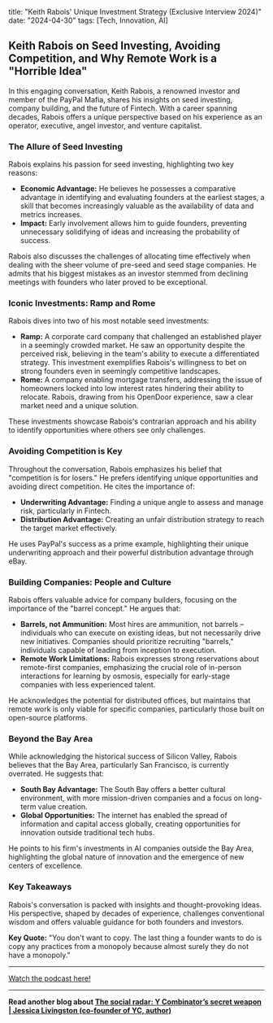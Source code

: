 

title: "Keith Rabois' Unique Investment Strategy (Exclusive Interview 2024)"
date: "2024-04-30"
tags: [Tech, Innovation, AI]


## Keith Rabois on Seed Investing, Avoiding Competition, and Why Remote Work is a "Horrible Idea"

In this engaging conversation, Keith Rabois, a renowned investor and member of the PayPal Mafia, shares his insights on seed investing, company building, and the future of Fintech. With a career spanning decades, Rabois offers a unique perspective based on his experience as an operator, executive, angel investor, and venture capitalist. 

### The Allure of Seed Investing

Rabois explains his passion for seed investing, highlighting two key reasons:

* **Economic Advantage:** He believes he possesses a comparative advantage in identifying and evaluating founders at the earliest stages, a skill that becomes increasingly valuable as the availability of data and metrics increases. 
* **Impact:** Early involvement allows him to guide founders, preventing unnecessary solidifying of ideas and increasing the probability of success. 

Rabois also discusses the challenges of allocating time effectively when dealing with the sheer volume of pre-seed and seed stage companies. He admits that his biggest mistakes as an investor stemmed from declining meetings with founders who later proved to be exceptional.

###  Iconic Investments: Ramp and Rome

Rabois dives into two of his most notable seed investments:

* **Ramp:** A corporate card company that challenged an established player in a seemingly crowded market. He saw an opportunity despite the perceived risk, believing in the team's ability to execute a differentiated strategy. This investment exemplifies Rabois's willingness to bet on strong founders even in seemingly competitive landscapes.
* **Rome:**  A company enabling mortgage transfers, addressing the issue of homeowners locked into low interest rates hindering their ability to relocate. Rabois, drawing from his OpenDoor experience, saw a clear market need and a unique solution. 

These investments showcase Rabois's contrarian approach and his ability to identify opportunities where others see only challenges.

### Avoiding Competition is Key

Throughout the conversation, Rabois emphasizes his belief that "competition is for losers." He prefers identifying unique opportunities and avoiding direct competition. He cites the importance of:

* **Underwriting Advantage:**  Finding a unique angle to assess and manage risk, particularly in Fintech.
* **Distribution Advantage:**  Creating an unfair distribution strategy to reach the target market effectively.

He uses PayPal's success as a prime example, highlighting their unique underwriting approach and their powerful distribution advantage through eBay. 

### Building Companies: People and Culture

Rabois offers valuable advice for company builders, focusing on the importance of the "barrel concept." He argues that:

* **Barrels, not Ammunition:**  Most hires are ammunition, not barrels – individuals who can execute on existing ideas, but not necessarily drive new initiatives. Companies should prioritize recruiting "barrels," individuals capable of leading from inception to execution.
* **Remote Work Limitations:** Rabois expresses strong reservations about remote-first companies, emphasizing the crucial role of in-person interactions for learning by osmosis, especially for early-stage companies with less experienced talent.

He acknowledges the potential for distributed offices, but maintains that remote work is only viable for specific companies, particularly those built on open-source platforms. 

### Beyond the Bay Area

While acknowledging the historical success of Silicon Valley, Rabois believes that the Bay Area, particularly San Francisco, is currently overrated. He suggests that:

* **South Bay Advantage:** The South Bay offers a better cultural environment, with more mission-driven companies and a focus on long-term value creation.
* **Global Opportunities:** The internet has enabled the spread of information and capital access globally, creating opportunities for innovation outside traditional tech hubs.

He points to his firm's investments in AI companies outside the Bay Area, highlighting the global nature of innovation and the emergence of new centers of excellence. 

###  Key Takeaways

Rabois's conversation is packed with insights and thought-provoking ideas. His perspective, shaped by decades of experience, challenges conventional wisdom and offers valuable guidance for both founders and investors.  

**Key Quote:** "You don't want to copy. The last thing a founder wants to do is copy any practices from a monopoly because almost surely they do not have a monopoly."

---

<a href="https://youtube.com/watch?v=s8zgNDIUW-w" target="_blank">Watch the podcast here!</a>


---

**Read another blog about [The social radar: Y Combinator’s secret weapon | Jessica Livingston (co-founder of YC, author)](./20240627-jessicalivingston-lennyspodcast)**
